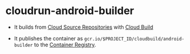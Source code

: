 # cloudrun-android-builder

 - It builds from [Cloud Source Repositories](https://cloud.google.com/source-repositories) with [Cloud Build](https://cloud.google.com/source-repositories/docs/integrating-with-cloud-build)

 - It publishes the container as `gcr.io/$PROJECT_ID/cloudbuild/android-builder` to the [Container Registry](https://console.cloud.google.com/gcr/images).

